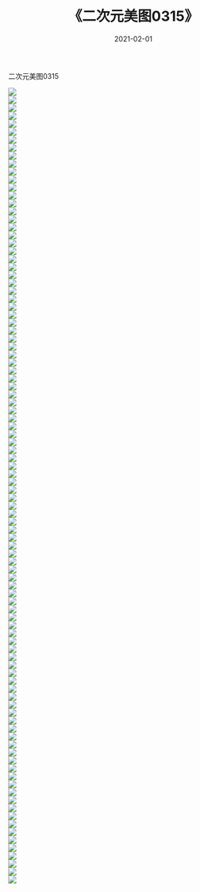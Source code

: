 ﻿---
layout: post
title:  《二次元美图0315》
date:   2021-02-01
img: http://imgx.orgx.ga/二次元/2021/二次元美图0315/000.jpg
categories: [美女, 清纯, 唯美]
---

二次元美图0315

 ![](http://imgx.orgx.ga/二次元/2021/二次元美图0315/001.jpg) <br>![](http://imgx.orgx.ga/二次元/2021/二次元美图0315/002.jpg) <br>![](http://imgx.orgx.ga/二次元/2021/二次元美图0315/003.jpg) <br>![](http://imgx.orgx.ga/二次元/2021/二次元美图0315/004.jpg) <br>![](http://imgx.orgx.ga/二次元/2021/二次元美图0315/005.jpg) <br>![](http://imgx.orgx.ga/二次元/2021/二次元美图0315/006.jpg) <br>![](http://imgx.orgx.ga/二次元/2021/二次元美图0315/007.jpg) <br>![](http://imgx.orgx.ga/二次元/2021/二次元美图0315/008.jpg) <br>![](http://imgx.orgx.ga/二次元/2021/二次元美图0315/009.jpg) <br>![](http://imgx.orgx.ga/二次元/2021/二次元美图0315/010.jpg) <br>![](http://imgx.orgx.ga/二次元/2021/二次元美图0315/011.jpg) <br>![](http://imgx.orgx.ga/二次元/2021/二次元美图0315/012.jpg) <br>![](http://imgx.orgx.ga/二次元/2021/二次元美图0315/013.jpg) <br>![](http://imgx.orgx.ga/二次元/2021/二次元美图0315/014.jpg) <br>![](http://imgx.orgx.ga/二次元/2021/二次元美图0315/015.jpg) <br>![](http://imgx.orgx.ga/二次元/2021/二次元美图0315/016.jpg) <br>![](http://imgx.orgx.ga/二次元/2021/二次元美图0315/017.jpg) <br>![](http://imgx.orgx.ga/二次元/2021/二次元美图0315/018.jpg) <br>![](http://imgx.orgx.ga/二次元/2021/二次元美图0315/019.jpg) <br>![](http://imgx.orgx.ga/二次元/2021/二次元美图0315/020.jpg) <br>![](http://imgx.orgx.ga/二次元/2021/二次元美图0315/021.jpg) <br>![](http://imgx.orgx.ga/二次元/2021/二次元美图0315/022.jpg) <br>![](http://imgx.orgx.ga/二次元/2021/二次元美图0315/023.jpg) <br>![](http://imgx.orgx.ga/二次元/2021/二次元美图0315/024.jpg) <br>![](http://imgx.orgx.ga/二次元/2021/二次元美图0315/025.jpg) <br>![](http://imgx.orgx.ga/二次元/2021/二次元美图0315/026.jpg) <br>![](http://imgx.orgx.ga/二次元/2021/二次元美图0315/027.jpg) <br>![](http://imgx.orgx.ga/二次元/2021/二次元美图0315/028.jpg) <br>![](http://imgx.orgx.ga/二次元/2021/二次元美图0315/029.jpg) <br>![](http://imgx.orgx.ga/二次元/2021/二次元美图0315/030.jpg) <br>![](http://imgx.orgx.ga/二次元/2021/二次元美图0315/031.jpg) <br>![](http://imgx.orgx.ga/二次元/2021/二次元美图0315/032.jpg) <br>![](http://imgx.orgx.ga/二次元/2021/二次元美图0315/033.jpg) <br>![](http://imgx.orgx.ga/二次元/2021/二次元美图0315/034.jpg) <br>![](http://imgx.orgx.ga/二次元/2021/二次元美图0315/035.jpg) <br>![](http://imgx.orgx.ga/二次元/2021/二次元美图0315/036.jpg) <br>![](http://imgx.orgx.ga/二次元/2021/二次元美图0315/037.jpg) <br>![](http://imgx.orgx.ga/二次元/2021/二次元美图0315/038.jpg) <br>![](http://imgx.orgx.ga/二次元/2021/二次元美图0315/039.jpg) <br>![](http://imgx.orgx.ga/二次元/2021/二次元美图0315/040.jpg) <br>![](http://imgx.orgx.ga/二次元/2021/二次元美图0315/041.jpg) <br>![](http://imgx.orgx.ga/二次元/2021/二次元美图0315/042.jpg) <br>![](http://imgx.orgx.ga/二次元/2021/二次元美图0315/043.jpg) <br>![](http://imgx.orgx.ga/二次元/2021/二次元美图0315/044.jpg) <br>![](http://imgx.orgx.ga/二次元/2021/二次元美图0315/045.jpg) <br>![](http://imgx.orgx.ga/二次元/2021/二次元美图0315/046.jpg) <br>![](http://imgx.orgx.ga/二次元/2021/二次元美图0315/047.jpg) <br>![](http://imgx.orgx.ga/二次元/2021/二次元美图0315/048.jpg) <br>![](http://imgx.orgx.ga/二次元/2021/二次元美图0315/049.jpg) <br>![](http://imgx.orgx.ga/二次元/2021/二次元美图0315/050.jpg) <br>![](http://imgx.orgx.ga/二次元/2021/二次元美图0315/051.jpg) <br>![](http://imgx.orgx.ga/二次元/2021/二次元美图0315/052.jpg) <br>![](http://imgx.orgx.ga/二次元/2021/二次元美图0315/053.jpg) <br>![](http://imgx.orgx.ga/二次元/2021/二次元美图0315/054.jpg) <br>![](http://imgx.orgx.ga/二次元/2021/二次元美图0315/055.jpg) <br>![](http://imgx.orgx.ga/二次元/2021/二次元美图0315/056.jpg) <br>![](http://imgx.orgx.ga/二次元/2021/二次元美图0315/057.jpg) <br>![](http://imgx.orgx.ga/二次元/2021/二次元美图0315/058.jpg) <br>![](http://imgx.orgx.ga/二次元/2021/二次元美图0315/059.jpg) <br>![](http://imgx.orgx.ga/二次元/2021/二次元美图0315/060.jpg) <br>![](http://imgx.orgx.ga/二次元/2021/二次元美图0315/061.jpg) <br>![](http://imgx.orgx.ga/二次元/2021/二次元美图0315/062.jpg) <br>![](http://imgx.orgx.ga/二次元/2021/二次元美图0315/063.jpg) <br>![](http://imgx.orgx.ga/二次元/2021/二次元美图0315/064.jpg) <br>![](http://imgx.orgx.ga/二次元/2021/二次元美图0315/065.jpg) <br>![](http://imgx.orgx.ga/二次元/2021/二次元美图0315/066.jpg) <br>![](http://imgx.orgx.ga/二次元/2021/二次元美图0315/067.jpg) <br>![](http://imgx.orgx.ga/二次元/2021/二次元美图0315/068.jpg) <br>![](http://imgx.orgx.ga/二次元/2021/二次元美图0315/069.jpg) <br>![](http://imgx.orgx.ga/二次元/2021/二次元美图0315/070.jpg) <br>![](http://imgx.orgx.ga/二次元/2021/二次元美图0315/071.jpg) <br>![](http://imgx.orgx.ga/二次元/2021/二次元美图0315/072.jpg) <br>![](http://imgx.orgx.ga/二次元/2021/二次元美图0315/073.jpg) <br>![](http://imgx.orgx.ga/二次元/2021/二次元美图0315/074.jpg) <br>![](http://imgx.orgx.ga/二次元/2021/二次元美图0315/075.jpg) <br>![](http://imgx.orgx.ga/二次元/2021/二次元美图0315/076.jpg) <br>![](http://imgx.orgx.ga/二次元/2021/二次元美图0315/077.jpg) <br>![](http://imgx.orgx.ga/二次元/2021/二次元美图0315/078.jpg) <br>![](http://imgx.orgx.ga/二次元/2021/二次元美图0315/079.jpg) <br>![](http://imgx.orgx.ga/二次元/2021/二次元美图0315/080.jpg) <br>![](http://imgx.orgx.ga/二次元/2021/二次元美图0315/081.jpg) <br>![](http://imgx.orgx.ga/二次元/2021/二次元美图0315/082.jpg) <br>![](http://imgx.orgx.ga/二次元/2021/二次元美图0315/083.jpg) <br>![](http://imgx.orgx.ga/二次元/2021/二次元美图0315/084.jpg) <br>![](http://imgx.orgx.ga/二次元/2021/二次元美图0315/085.jpg) <br>![](http://imgx.orgx.ga/二次元/2021/二次元美图0315/086.jpg) <br>![](http://imgx.orgx.ga/二次元/2021/二次元美图0315/087.jpg) <br>![](http://imgx.orgx.ga/二次元/2021/二次元美图0315/088.jpg) <br>![](http://imgx.orgx.ga/二次元/2021/二次元美图0315/089.jpg) <br>![](http://imgx.orgx.ga/二次元/2021/二次元美图0315/090.jpg) <br>![](http://imgx.orgx.ga/二次元/2021/二次元美图0315/091.jpg) <br>![](http://imgx.orgx.ga/二次元/2021/二次元美图0315/092.jpg) <br>![](http://imgx.orgx.ga/二次元/2021/二次元美图0315/093.jpg) <br>![](http://imgx.orgx.ga/二次元/2021/二次元美图0315/094.jpg) <br>![](http://imgx.orgx.ga/二次元/2021/二次元美图0315/095.jpg) <br>![](http://imgx.orgx.ga/二次元/2021/二次元美图0315/096.jpg) <br>![](http://imgx.orgx.ga/二次元/2021/二次元美图0315/097.jpg) <br>![](http://imgx.orgx.ga/二次元/2021/二次元美图0315/098.jpg) <br>![](http://imgx.orgx.ga/二次元/2021/二次元美图0315/099.jpg) <br>![](http://imgx.orgx.ga/二次元/2021/二次元美图0315/100.jpg) <br>